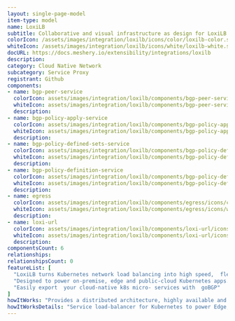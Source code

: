 ```yaml
---
layout: single-page-model
item-type: model
name: LoxiLB
subtitle: Collaborative and visual infrastructure as design for LoxiLB
colorIcon: /assets/images/integration/loxilb/icons/color/loxilb-color.svg
whiteIcon: /assets/images/integration/loxilb/icons/white/loxilb-white.svg
docURL: https://docs.meshery.io/extensibility/integrations/loxilb
description: 
category: Cloud Native Network
subcategory: Service Proxy
registrant: Github
components: 
- name: bgp-peer-service
  colorIcon: assets/images/integration/loxilb/components/bgp-peer-service/icons/color/bgp-peer-service-color.svg
  whiteIcon: assets/images/integration/loxilb/components/bgp-peer-service/icons/white/bgp-peer-service-white.svg
  description: 
- name: bgp-policy-apply-service
  colorIcon: assets/images/integration/loxilb/components/bgp-policy-apply-service/icons/color/bgp-policy-apply-service-color.svg
  whiteIcon: assets/images/integration/loxilb/components/bgp-policy-apply-service/icons/white/bgp-policy-apply-service-white.svg
  description: 
- name: bgp-policy-defined-sets-service
  colorIcon: assets/images/integration/loxilb/components/bgp-policy-defined-sets-service/icons/color/bgp-policy-defined-sets-service-color.svg
  whiteIcon: assets/images/integration/loxilb/components/bgp-policy-defined-sets-service/icons/white/bgp-policy-defined-sets-service-white.svg
  description: 
- name: bgp-policy-definition-service
  colorIcon: assets/images/integration/loxilb/components/bgp-policy-definition-service/icons/color/bgp-policy-definition-service-color.svg
  whiteIcon: assets/images/integration/loxilb/components/bgp-policy-definition-service/icons/white/bgp-policy-definition-service-white.svg
  description: 
- name: egress
  colorIcon: assets/images/integration/loxilb/components/egress/icons/color/egress-color.svg
  whiteIcon: assets/images/integration/loxilb/components/egress/icons/white/egress-white.svg
  description: 
- name: loxi-url
  colorIcon: assets/images/integration/loxilb/components/loxi-url/icons/color/loxi-url-color.svg
  whiteIcon: assets/images/integration/loxilb/components/loxi-url/icons/white/loxi-url-white.svg
  description: 
componentsCount: 6
relationships: 
relationshipsCount: 0
featureList: [
  "LoxiLB turns Kubernetes network load balancing into high speed,  flexible and programmable LB services.",
  "Designed to power on-premise, edge and public-cloud Kubernetes apps.",
  "Easily export  your cloud-native k8s micro- services with  goBGP"
]
howItWorks: "Provides a distributed architecture, highly available and scalable load balancer in bare metal servers. Reduce fail over time with fast sync-up mechanism."
howItWorksDetails: "Service load-balancer for Kubernetes to power Edge, 5G, IoT, XaaS Apps ​"
---
```

